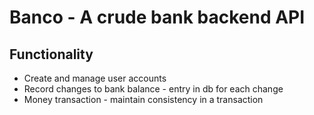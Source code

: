 # Banco - A crude bank backend API

## Functionality
- Create and manage user accounts
- Record changes to bank balance - entry in db for each change
- Money transaction - maintain consistency in a transaction

